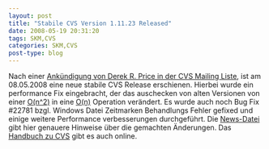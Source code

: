 ```yaml
---
layout: post
title: "Stabile CVS Version 1.11.23 Released"
date: 2008-05-19 20:31:20
tags: SKM,CVS
categories: SKM,CVS
post-type: blog
---
```

Nach einer <a href="http://lists.gnu.org/archive/html/info-cvs/2008-05/msg00024.html"  title="CVS Mailing Liste">Ankündigung von Derek R. Price in der CVS Mailing Liste</a>, ist am 08.05.2008 eine neue stabile CVS Release erschienen. Hierbei wurde ein performance Fix eingebracht, der das auschecken von alten Versionen von einer <a href="http://de.wikipedia.org/wiki/Landau-Symbole"  title="Landau Symbole">O(n^2)</a> in eine <a href="http://de.wikipedia.org/wiki/Landau-Symbole"  title="Landau Symbole">O(n)</a> Operation verändert. Es wurde auch noch Bug Fix #22781 bzgl. Windows Datei Zeitmarken Behandlungs Fehler gefixed und einige weitere Performance verbesserungen durchgeführt. Die <a href="http://cvs.savannah.nongnu.org/viewcvs/ccvs/NEWS?rev=1.116.2.170&root=cvs&view=markup"  title="News-Datei">News-Datei</a> gibt hier genauere Hinweise über die gemachten Änderungen. Das <a href="http://ximbiot.com/cvs/manual/cvs-1.11.23/cvs.html"  title="CVS Handbuch">Handbuch zu CVS</a> gibt es auch online.
